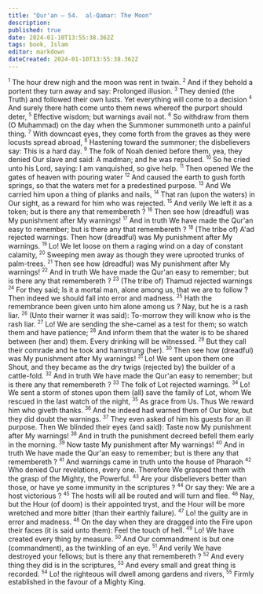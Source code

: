 ```yaml
---
title: "Qur'an — 54.  al-Qamar: The Moon"
description: 
published: true
date: 2024-01-10T13:55:38.362Z
tags: book, Islam
editor: markdown
dateCreated: 2024-01-10T13:55:38.362Z
---
```




<span id="v1"><sup><small>1</small></sup></span>  The hour drew nigh and the moon was rent in twain.
<span id="v2"><sup><small>2</small></sup></span>  And if they behold a portent they turn away and say: Prolonged illusion.
<span id="v3"><sup><small>3</small></sup></span>  They denied (the Truth) and followed their own lusts. Yet everything will come to a decision
<span id="v4"><sup><small>4</small></sup></span>  And surely there hath come unto them news whereof the purport should deter,
<span id="v5"><sup><small>5</small></sup></span>  Effective wisdom; but warnings avail not.
<span id="v6"><sup><small>6</small></sup></span>  So withdraw from them (O Muhammad) on the day when the Summoner summoneth unto a painful thing.
<span id="v7"><sup><small>7</small></sup></span>  With downcast eyes, they come forth from the graves as they were locusts spread abroad,
<span id="v8"><sup><small>8</small></sup></span>  Hastening toward the summoner; the disbelievers say: This is a hard day.
<span id="v9"><sup><small>9</small></sup></span>  The folk of Noah denied before them, yea, they denied Our slave and said: A madman; and he was repulsed.
<span id="v10"><sup><small>10</small></sup></span>  So he cried unto his Lord, saying: I am vanquished, so give help.
<span id="v11"><sup><small>11</small></sup></span>  Then opened We the gates of heaven with pouring water
<span id="v12"><sup><small>12</small></sup></span>  And caused the earth to gush forth springs, so that the waters met for a predestined purpose.
<span id="v13"><sup><small>13</small></sup></span>  And We carried him upon a thing of planks and nails,
<span id="v14"><sup><small>14</small></sup></span>  That ran (upon the waters) in Our sight, as a reward for him who was rejected.
<span id="v15"><sup><small>15</small></sup></span>  And verily We left it as a token; but is there any that remembereth ?
<span id="v16"><sup><small>16</small></sup></span>  Then see how (dreadful) was My punishment after My warnings!
<span id="v17"><sup><small>17</small></sup></span>  And in truth We have made the Qur'an easy to remember; but is there any that remembereth ?
<span id="v18"><sup><small>18</small></sup></span>  (The tribe of) A'ad rejected warnings. Then how (dreadful) was My punishment after My warnings.
<span id="v19"><sup><small>19</small></sup></span>  Lo! We let loose on them a raging wind on a day of constant calamity,
<span id="v20"><sup><small>20</small></sup></span>  Sweeping men away as though they were uprooted trunks of palm-trees.
<span id="v21"><sup><small>21</small></sup></span>  Then see how (dreadful) was My punishment after My warnings!
<span id="v22"><sup><small>22</small></sup></span>  And in truth We have made the Qur'an easy to remember; but is there any that remembereth ?
<span id="v23"><sup><small>23</small></sup></span>  (The tribe of) Thamud rejected warnings
<span id="v24"><sup><small>24</small></sup></span>  For they said; Is it a mortal man, alone among us, that we are to follow ? Then indeed we should fall into error and madness.
<span id="v25"><sup><small>25</small></sup></span>  Hath the remembrance been given unto him alone among us ? Nay, but he is a rash liar.
<span id="v26"><sup><small>26</small></sup></span>  (Unto their warner it was said): To-morrow they will know who is the rash liar.
<span id="v27"><sup><small>27</small></sup></span>  Lo! We are sending the she-camel as a test for them; so watch them and have patience;
<span id="v28"><sup><small>28</small></sup></span>  And inform them that the water is to be shared between (her and) them. Every drinking will be witnessed.
<span id="v29"><sup><small>29</small></sup></span>  But they call their comrade and he took and hamstrung (her).
<span id="v30"><sup><small>30</small></sup></span>  Then see how (dreadful) was My punishment after My warnings!
<span id="v31"><sup><small>31</small></sup></span>  Lo! We sent upon them one Shout, and they became as the dry twigs (rejected by) the builder of a cattle-fold.
<span id="v32"><sup><small>32</small></sup></span>  And in truth We have made the Qur'an easy to remember; but is there any that remembereth ?
<span id="v33"><sup><small>33</small></sup></span>  The folk of Lot rejected warnings.
<span id="v34"><sup><small>34</small></sup></span>  Lo! We sent a storm of stones upon them (all) save the family of Lot, whom We rescued in the last watch of the night,
<span id="v35"><sup><small>35</small></sup></span>  As grace from Us. Thus We reward him who giveth thanks.
<span id="v36"><sup><small>36</small></sup></span>  And he indeed had warned them of Our blow, but they did doubt the warnings.
<span id="v37"><sup><small>37</small></sup></span>  They even asked of him his guests for an ill purpose. Then We blinded their eyes (and said): Taste now My punishment after My warnings!
<span id="v38"><sup><small>38</small></sup></span>  And in truth the punishment decreed befell them early in the morning.
<span id="v39"><sup><small>39</small></sup></span>  Now taste My punishment after My warnings!
<span id="v40"><sup><small>40</small></sup></span>  And in truth We have made the Qur'an easy to remember; but is there any that remembereth ?
<span id="v41"><sup><small>41</small></sup></span>  And warnings came in truth unto the house of Pharaoh
<span id="v42"><sup><small>42</small></sup></span>  Who denied Our revelations, every one. Therefore We grasped them with the grasp of the Mighty, the Powerful.
<span id="v43"><sup><small>43</small></sup></span>  Are your disbelievers better than those, or have ye some immunity in the scriptures ?
<span id="v44"><sup><small>44</small></sup></span>  Or say they: We are a host victorious ?
<span id="v45"><sup><small>45</small></sup></span>  The hosts will all be routed and will turn and flee.
<span id="v46"><sup><small>46</small></sup></span>  Nay, but the Hour (of doom) is their appointed tryst, and the Hour will be more wretched and more bitter (than their earthly failure).
<span id="v47"><sup><small>47</small></sup></span>  Lo! the guilty are in error and madness.
<span id="v48"><sup><small>48</small></sup></span>  On the day when they are dragged into the Fire upon their faces (it is said unto them): Feel the touch of hell.
<span id="v49"><sup><small>49</small></sup></span>  Lo! We have created every thing by measure.
<span id="v50"><sup><small>50</small></sup></span>  And Our commandment is but one (commandment), as the twinkling of an eye.
<span id="v51"><sup><small>51</small></sup></span>  And verily We have destroyed your fellows; but is there any that remembereth ?
<span id="v52"><sup><small>52</small></sup></span>  And every thing they did is in the scriptures,
<span id="v53"><sup><small>53</small></sup></span>  And every small and great thing is recorded.
<span id="v54"><sup><small>54</small></sup></span>  Lo! the righteous will dwell among gardens and rivers,
<span id="v55"><sup><small>55</small></sup></span>  Firmly established in the favour of a Mighty King.